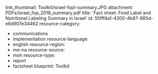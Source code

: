 link_thumbnail: Toolkit/israel-fopl-summary.JPG
attachment: PDFs/israel_fop_2018_summary.pdf
title: 'Fact sheet: Food Label and Nutritional Labeling Summary in Israel'
id: 55fff4a1-4300-4b87-885d-e6d907e34462
resource-category:
  - communications
  - implementation
resource-language:
  - english
resource-region:
  - me-na
resource-source:
  - moh
resource-type:
  - report
  - factsheet
blueprint: Toolkit
